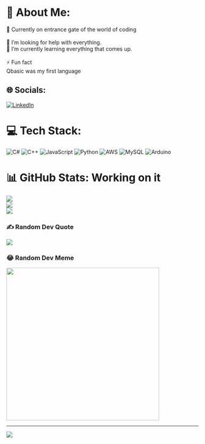 # 💫 About Me:
🔭 Currently on entrance gate of the world of coding<br><br>🤝 I’m looking for help with everything.<br>🌱 I’m currently learning everything that comes up.<br><br>⚡ Fun fact <br>Qbasic was my first language


## 🌐 Socials:
[![LinkedIn](https://img.shields.io/badge/LinkedIn-%230077B5.svg?logo=linkedin&logoColor=white)](https://www.linkedin.com/in/dikshyant-kumar-bhattarai-705787272/) 

# 💻 Tech Stack:
![C#](https://img.shields.io/badge/c%23-%23239120.svg?style=for-the-badge&logo=csharp&logoColor=white) ![C++](https://img.shields.io/badge/c++-%2300599C.svg?style=for-the-badge&logo=c%2B%2B&logoColor=white) ![JavaScript](https://img.shields.io/badge/javascript-%23323330.svg?style=for-the-badge&logo=javascript&logoColor=%23F7DF1E) ![Python](https://img.shields.io/badge/python-3670A0?style=for-the-badge&logo=python&logoColor=ffdd54) ![AWS](https://img.shields.io/badge/AWS-%23FF9900.svg?style=for-the-badge&logo=amazon-aws&logoColor=white) ![MySQL](https://img.shields.io/badge/mysql-%2300000f.svg?style=for-the-badge&logo=mysql&logoColor=white) ![Arduino](https://img.shields.io/badge/-Arduino-00979D?style=for-the-badge&logo=Arduino&logoColor=white)
# 📊 GitHub Stats: Working on it
![](https://github-readme-stats.vercel.app/api?username=spiritualsquad&theme=dark&hide_border=true&include_all_commits=false&count_private=false)<br/>
![](https://github-readme-streak-stats.herokuapp.com/?user=spiritualsquad&theme=dark&hide_border=true)<br/>
![](https://github-readme-stats.vercel.app/api/top-langs/?username=spiritualsquad&theme=dark&hide_border=true&include_all_commits=false&count_private=false&layout=compact)

### ✍️ Random Dev Quote
![](https://quotes-github-readme.vercel.app/api?type=horizontal&theme=radical)

### 😂 Random Dev Meme
<img src='https://randommeme-five.vercel.app/' style="height: 400px;"/>

---
[![](https://visitcount.itsvg.in/api?id=spiritualsquad&icon=0&color=0)](https://visitcount.itsvg.in)

<!-- Proudly created with GPRM ( https://gprm.itsvg.in ) -->
